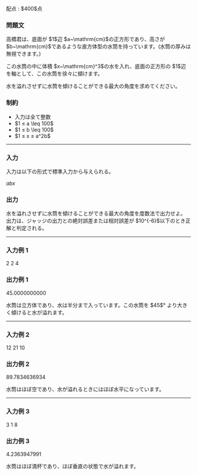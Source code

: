 
<div>

<span>

<span>

<p>
配点 : $400$点
</p>

<div>

<section>

### **問題文**

<p>
高橋君は、底面が $1$辺 $a~\mathrm{cm}$の正方形であり、高さが $b~\mathrm{cm}$であるような直方体型の水筒を持っています。(水筒の厚みは無視できます。)
</p>

<p>
この水筒の中に体積 $x~\mathrm{cm}^3$の水を入れ、底面の正方形の $1$辺を軸として、この水筒を徐々に傾けます。
</p>

<p>
水を溢れさせずに水筒を傾けることができる最大の角度を求めてください。
</p>

</section>

</div>

<div>

<section>

### **制約**

<ul>

<li>
入力は全て整数
</li>

<li>
$1 ≤ a \leq 100$
</li>

<li>
$1 ≤ b \leq 100$
</li>

<li>
$1 ≤ x ≤ a^2b$
</li>

</ul>

</section>

</div>

---

<div>

<div>

<section>

### **入力**

<p>
入力は以下の形式で標準入力から与えられる。
</p>

<div>

$a$$b$$x$
</div>

</section>

</div>

<div>

<section>

### **出力**

<p>
水を溢れさせずに水筒を傾けることができる最大の角度を度数法で出力せよ。
出力は、ジャッジの出力との絶対誤差または相対誤差が $10^{-6}$以下のとき正解と判定される。
</p>

</section>

</div>

</div>

---

<div>

<section>

### **入力例 1**

<div>

2 2 4

</div>

</section>

</div>

<div>

<section>

### **出力例 1**

<div>

45.0000000000

</div>

<p>
水筒は立方体であり、水は半分まで入っています。この水筒を $45$° より大きく傾けると水が溢れます。
</p>

</section>

</div>

---

<div>

<section>

### **入力例 2**

<div>

12 21 10

</div>

</section>

</div>

<div>

<section>

### **出力例 2**

<div>

89.7834636934

</div>

<p>
水筒はほぼ空であり、水が溢れるときにはほぼ水平になっています。
</p>

</section>

</div>

---

<div>

<section>

### **入力例 3**

<div>

3 1 8

</div>

</section>

</div>

<div>

<section>

### **出力例 3**

<div>

4.2363947991

</div>

<p>
水筒はほぼ満杯であり、ほぼ垂直の状態で水が溢れます。
</p>

</section>

</div>

</span>

</span>

</div>
